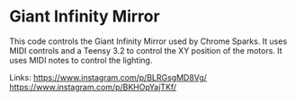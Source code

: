# Giant Infinity Mirror

This code controls the Giant Infinity Mirror used by Chrome Sparks. It uses MIDI controls and a Teensy 3.2 to control the 
XY position of the motors. It uses MIDI notes to control the lighting.

Links:
https://www.instagram.com/p/BLRGsgMD8Vg/
https://www.instagram.com/p/BKHOpYajTKf/
